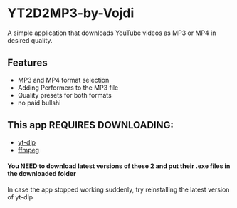 # YT2D2MP3-by-Vojdi

A simple application that downloads YouTube videos as MP3 or MP4 in desired quality.

## Features

- MP3 and MP4 format selection
- Adding Performers to the MP3 file
- Quality presets for both formats
- no paid bullshi



## This app REQUIRES DOWNLOADING:

- [yt-dlp](https://github.com/yt-dlp/yt-dlp)
- [ffmpeg](https://www.gyan.dev/ffmpeg/builds)

#### You NEED to download latest versions of these 2 and put their .exe files in the downloaded folder
In case the app stopped working suddenly, try reinstalling the latest version of yt-dlp



